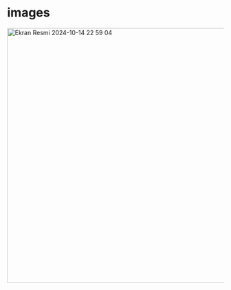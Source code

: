 # images

<img width="592" alt="Ekran Resmi 2024-10-14 22 59 04" src="https://github.com/user-attachments/assets/12b34d8b-f775-4103-87ca-ca442b7bfce1">
